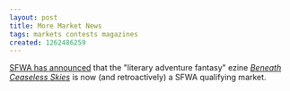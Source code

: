 ```yaml
---
layout: post
title: More Market News
tags: markets contests magazines
created: 1262486259
---
```

[SFWA has announced](http://www.sfwa.org/2010/01/beneath-ceaseless-skies-is-sfwas-newest-qualifying-short-fiction-market/) that the "literary adventure fantasy" ezine [*Beneath Ceaseless Skies*](http://www.beneath-ceaseless-skies.com/) is now (and retroactively) a SFWA qualifying market.
